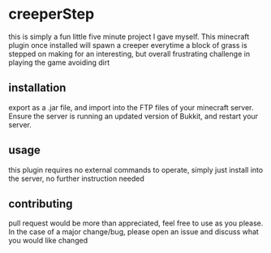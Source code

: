 # creeperStep
this is simply a fun little five minute project I gave myself. This minecraft plugin once installed will spawn a creeper everytime a block of grass is stepped on
making for an interesting, but overall frustrating challenge in playing the game avoiding dirt

## installation
export as a .jar file, and import into the FTP files of your minecraft server. Ensure the server is running an updated version of Bukkit, and restart your server.

## usage
this plugin requires no external commands to operate, simply just install into the server, no further instruction needed

## contributing
pull request would be more than appreciated, feel free to use as you please. In the case of a major change/bug, please 
open an issue and discuss what you would like changed
